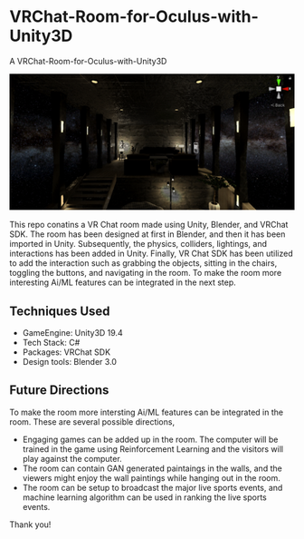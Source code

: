 # VRChat-Room-for-Oculus-with-Unity3D
 A VRChat-Room-for-Oculus-with-Unity3D
 
 ![title-pic](https://github.com/saha0073/VRChat-Room-for-Oculus-with-Unity3D/blob/main/VRChat_home_Scene.PNG)
 
 This repo conatins a VR Chat room made using Unity, Blender, and VRChat SDK. The room has been designed at first in Blender, and then it has been imported in Unity. Subsequently, the physics, colliders, lightings,
 and interactions has been added in Unity. Finally, VR Chat SDK has been utilized to add the interaction such as grabbing the objects, sitting in the chairs, toggling the buttons, and navigating in the room.
 To make the room more interesting Ai/ML features can be integrated in the next step. 
 
 ## Techniques Used
 * GameEngine: Unity3D 19.4
 * Tech Stack: C#
 * Packages: VRChat SDK
 * Design tools: Blender 3.0

## Future Directions
To make the room more intersting Ai/ML features can be integrated in the room. These are several possible directions,
* Engaging games can be added up in the room. The computer will be trained in the game using Reinforcement Learning and the visitors will play against the computer.
* The room can contain GAN generated paintaings in the walls, and the viewers might enjoy the wall paintings while hanging out in the room.
* The room can be setup to broadcast the major live sports events, and machine learning algorithm can be used in ranking the live sports events. 

Thank you!



